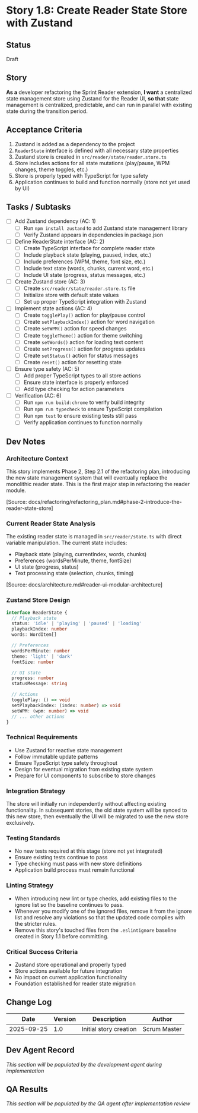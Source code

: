 # Story 1.8: Create Reader State Store with Zustand

## Status
Draft

## Story
**As a** developer refactoring the Sprint Reader extension,
**I want** a centralized state management store using Zustand for the Reader UI,
**so that** state management is centralized, predictable, and can run in parallel with existing state during the transition period.

## Acceptance Criteria
1. Zustand is added as a dependency to the project
2. `ReaderState` interface is defined with all necessary state properties
3. Zustand store is created in `src/reader/state/reader.store.ts`
4. Store includes actions for all state mutations (play/pause, WPM changes, theme toggles, etc.)
5. Store is properly typed with TypeScript for type safety
6. Application continues to build and function normally (store not yet used by UI)

## Tasks / Subtasks
- [ ] Add Zustand dependency (AC: 1)
  - [ ] Run `npm install zustand` to add Zustand state management library
  - [ ] Verify Zustand appears in dependencies in package.json
- [ ] Define ReaderState interface (AC: 2)
  - [ ] Create TypeScript interface for complete reader state
  - [ ] Include playback state (playing, paused, index, etc.)
  - [ ] Include preferences (WPM, theme, font size, etc.)
  - [ ] Include text state (words, chunks, current word, etc.)
  - [ ] Include UI state (progress, status messages, etc.)
- [ ] Create Zustand store (AC: 3)
  - [ ] Create `src/reader/state/reader.store.ts` file
  - [ ] Initialize store with default state values
  - [ ] Set up proper TypeScript integration with Zustand
- [ ] Implement state actions (AC: 4)
  - [ ] Create `togglePlay()` action for play/pause control
  - [ ] Create `setPlaybackIndex()` action for word navigation
  - [ ] Create `setWPM()` action for speed changes
  - [ ] Create `toggleTheme()` action for theme switching
  - [ ] Create `setWords()` action for loading text content
  - [ ] Create `setProgress()` action for progress updates
  - [ ] Create `setStatus()` action for status messages
  - [ ] Create `reset()` action for resetting state
- [ ] Ensure type safety (AC: 5)
  - [ ] Add proper TypeScript types to all store actions
  - [ ] Ensure state interface is properly enforced
  - [ ] Add type checking for action parameters
- [ ] Verification (AC: 6)
  - [ ] Run `npm run build:chrome` to verify build integrity
  - [ ] Run `npm run typecheck` to ensure TypeScript compilation
  - [ ] Run `npm test` to ensure existing tests still pass
  - [ ] Verify application continues to function normally

## Dev Notes

### Architecture Context
This story implements Phase 2, Step 2.1 of the refactoring plan, introducing the new state management system that will eventually replace the monolithic reader state. This is the first major step in refactoring the reader module.

[Source: docs/refactoring/refactoring_plan.md#phase-2-introduce-the-reader-state-store]

### Current Reader State Analysis
The existing reader state is managed in `src/reader/state.ts` with direct variable manipulation. The current state includes:
- Playback state (playing, currentIndex, words, chunks)
- Preferences (wordsPerMinute, theme, fontSize)
- UI state (progress, status)
- Text processing state (selection, chunks, timing)

[Source: docs/architecture.md#reader-ui-modular-architecture]

### Zustand Store Design
```typescript
interface ReaderState {
  // Playback state
  status: 'idle' | 'playing' | 'paused' | 'loading'
  playbackIndex: number
  words: WordItem[]

  // Preferences
  wordsPerMinute: number
  theme: 'light' | 'dark'
  fontSize: number

  // UI state
  progress: number
  statusMessage: string

  // Actions
  togglePlay: () => void
  setPlaybackIndex: (index: number) => void
  setWPM: (wpm: number) => void
  // ... other actions
}
```

### Technical Requirements
- Use Zustand for reactive state management
- Follow immutable update patterns
- Ensure TypeScript type safety throughout
- Design for eventual migration from existing state system
- Prepare for UI components to subscribe to store changes

### Integration Strategy
The store will initially run independently without affecting existing functionality. In subsequent stories, the old state system will be synced to this new store, then eventually the UI will be migrated to use the new store exclusively.

### Testing Standards
- No new tests required at this stage (store not yet integrated)
- Ensure existing tests continue to pass
- Type checking must pass with new store definitions
- Application build process must remain functional

### Linting Strategy
- When introducing new lint or type checks, add existing files to the ignore list so the baseline continues to pass.
- Whenever you modify one of the ignored files, remove it from the ignore list and resolve any violations so that the updated code complies with the stricter rules.
- Remove this story's touched files from the `.eslintignore` baseline created in Story 1.1 before committing.


### Critical Success Criteria
- Zustand store operational and properly typed
- Store actions available for future integration
- No impact on current application functionality
- Foundation established for reader state migration

## Change Log
| Date | Version | Description | Author |
|------|---------|-------------|--------|
| 2025-09-25 | 1.0 | Initial story creation | Scrum Master |

## Dev Agent Record
*This section will be populated by the development agent during implementation*

## QA Results
*This section will be populated by the QA agent after implementation review*